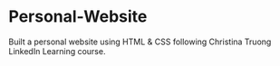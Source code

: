 # Personal-Website
Built a personal website using HTML &amp; CSS following Christina Truong LinkedIn Learning course. 
